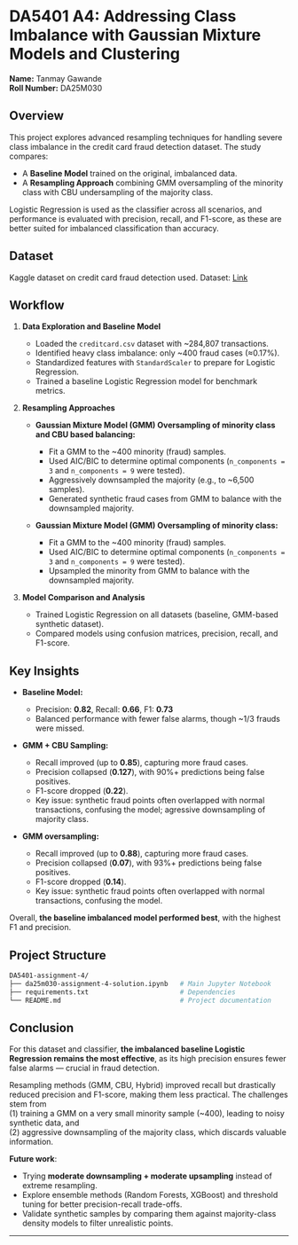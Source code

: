 # DA5401 A4: Addressing Class Imbalance with Gaussian Mixture Models and Clustering

**Name:** Tanmay Gawande  
**Roll Number:** DA25M030

## Overview

This project explores advanced resampling techniques for handling severe class imbalance in the credit card fraud detection dataset. The study compares:

* A **Baseline Model** trained on the original, imbalanced data.
* A **Resampling Approach** combining GMM oversampling of the minority class with CBU undersampling of the majority class.

Logistic Regression is used as the classifier across all scenarios, and performance is evaluated with precision, recall, and F1-score, as these are better suited for imbalanced classification than accuracy.

## Dataset

Kaggle dataset on credit card fraud detection used.
Dataset: [Link](https://www.kaggle.com/datasets/mlg-ulb/creditcardfraud)

## Workflow

1. **Data Exploration and Baseline Model**

   * Loaded the `creditcard.csv` dataset with \~284,807 transactions.
   * Identified heavy class imbalance: only \~400 fraud cases (≈0.17%).
   * Standardized features with `StandardScaler` to prepare for Logistic Regression.
   * Trained a baseline Logistic Regression model for benchmark metrics.

2. **Resampling Approaches**

   * **Gaussian Mixture Model (GMM) Oversampling of minority class and CBU based balancing:**

     * Fit a GMM to the \~400 minority (fraud) samples.
     * Used AIC/BIC to determine optimal components (`n_components = 3` and `n_components = 9` were tested).
     * Aggressively downsampled the majority (e.g., to \~6,500 samples).
     * Generated synthetic fraud cases from GMM to balance with the downsampled majority.

   * **Gaussian Mixture Model (GMM) Oversampling of minority class:**

        * Fit a GMM to the \~400 minority (fraud) samples.
        * Used AIC/BIC to determine optimal components (`n_components = 3` and `n_components = 9` were tested).
        * Upsampled the minority from GMM to balance with the downsampled majority.


3. **Model Comparison and Analysis**

   * Trained Logistic Regression on all datasets (baseline, GMM-based synthetic dataset).
   * Compared models using confusion matrices, precision, recall, and F1-score.

## Key Insights

* **Baseline Model:**

  * Precision: **0.82**, Recall: **0.66**, F1: **0.73**
  * Balanced performance with fewer false alarms, though \~1/3 frauds were missed.
* **GMM + CBU Sampling:**

  * Recall improved (up to **0.85**), capturing more fraud cases.
  * Precision collapsed (**0.127**), with 90%+ predictions being false positives.
  * F1-score dropped (**0.22**).
  * Key issue: synthetic fraud points often overlapped with normal transactions, confusing the model; agressive downsampling of majority class.

* **GMM oversampling:**
  * Recall improved (up to **0.88**), capturing more fraud cases.
  * Precision collapsed (**0.07**), with 93%+ predictions being false positives.
  * F1-score dropped (**0.14**).
  * Key issue: synthetic fraud points often overlapped with normal transactions, confusing the model.


Overall, **the baseline imbalanced model performed best**, with the highest F1 and precision.

## Project Structure

```bash
DA5401-assignment-4/
├── da25m030-assignment-4-solution.ipynb   # Main Jupyter Notebook
├── requirements.txt                       # Dependencies
└── README.md                              # Project documentation
```

## Conclusion

For this dataset and classifier, **the imbalanced baseline Logistic Regression remains the most effective**, as its high precision ensures fewer false alarms — crucial in fraud detection.

Resampling methods (GMM, CBU, Hybrid) improved recall but drastically reduced precision and F1-score, making them less practical. The challenges stem from  
(1) training a GMM on a very small minority sample (\~400), leading to noisy synthetic data, and  
(2) aggressive downsampling of the majority class, which discards valuable information.

**Future work**:

* Trying **moderate downsampling + moderate upsampling** instead of extreme resampling.
* Explore ensemble methods (Random Forests, XGBoost) and threshold tuning for better precision-recall trade-offs.
* Validate synthetic samples by comparing them against majority-class density models to filter unrealistic points.

---